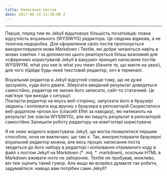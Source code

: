 ```yaml
---
title: Написання постів
date: 2017-06-14 11:30:00 Z
---
```


---

Перше, перед тим як Jekyll відштовхує більшість початківців: повна відсутність візуального (WYSIWYG) редактора. Це свідома відмова, а не технічна недоробка. Для оформлення своїх постів пропонується використовувати мови Markdown і Textile, які добре читаються навіть в мовах озмітки. І за допомогою цього реалізується більш важливий для «сферичних користувачів Jekyll в вакуумі» принцип написання постів: WYSIWYM, what you see is what you mean (бачите те, що маєте на увазі), для чого підійде будь-який текстовий редактор, хоч в терміналі.  

  
Візуальний редактор в Jekyll відсутній соріше тому, що не дуже зрозуміло, куди його дівати. Зберігати введений результат доведеться самостійно, редактор не зможе його записати, сайт-то статичний. Це нав'язує три виходи з ситуації:  
Покласти редактор на якусь веб-сторінку, запускати його в браузері звідкись і копіювати код вручну з браузера в репозиторій
Скористатися веб-додатком «prose.io» (спасибі Elfet за наводку), які натякають на результат (не зовсім WYSIWYG), але які пишуть результат в репозиторій самостійно
Залишити роботу редактору на комп'ютері користувача  

  
Я не знаю жодного користувача Jekyll, що могла похвалитися першим способом, хоча не виключаю, що такі є. Так, використовувати браузерні візуальний редактор можна, але весь процес написання поста зведеться до його набору в редакторі і копіювання отриманого коду в файл з постом Jekyll на Markdown (* .md, * .markdown), оскільки HTML в Markdown вживати ніхто не забороняє. Textile не пробував, можливо, він теж оцінить такий гумор. Але якщо ви всерйоз думаєте так робити, задумайтеся: навіщо вам потрібен саме Jekyll?
